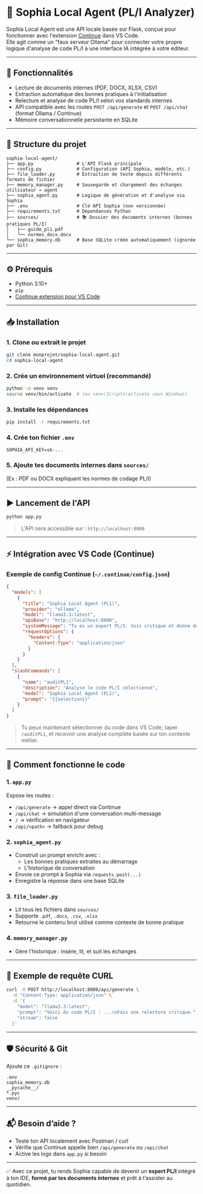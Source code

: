 
# 🤖 Sophia Local Agent (PL/I Analyzer)

Sophia Local Agent est une API locale basée sur Flask, conçue pour fonctionner avec l'extension [Continue](https://continue.dev) dans VS Code.  
Elle agit comme un "faux serveur Ollama" pour connecter votre propre logique d'analyse de code PL/I à une interface IA intégrée à votre éditeur.

---

## 🚀 Fonctionnalités

- Lecture de documents internes (PDF, DOCX, XLSX, CSV)
- Extraction automatique des bonnes pratiques à l'initialisation
- Relecture et analyse de code PL/I selon vos standards internes
- API compatible avec les routes `POST /api/generate` et `POST /api/chat` (format Ollama / Continue)
- Mémoire conversationnelle persistante en SQLite

---

## 🧱 Structure du projet

```
sophia-local-agent/
├── app.py                # L'API Flask principale
├── config.py             # Configuration (API Sophia, modèle, etc.)
├── file_loader.py        # Extraction de texte depuis différents formats de fichier
├── memory_manager.py     # Sauvegarde et chargement des échanges utilisateur ↔ agent
├── sophia_agent.py       # Logique de génération et d'analyse via Sophia
├── .env                  # Clé API Sophia (non versionnée)
├── requirements.txt      # Dépendances Python
├── sources/              # 📚 Dossier des documents internes (bonnes pratiques PL/I)
│   ├── guide_pl1.pdf
│   └── normes_docx.docx
└── sophia_memory.db      # Base SQLite créée automatiquement (ignorée par Git)
```

---

## ⚙️ Prérequis

- Python 3.10+
- `pip`
- [Continue extension pour VS Code](https://marketplace.visualstudio.com/items?itemName=Continue.continue)

---

## 📥 Installation

### 1. Clone ou extrait le projet
```bash
git clone monprojet/sophia-local-agent.git
cd sophia-local-agent
```

### 2. Crée un environnement virtuel (recommandé)
```bash
python -m venv venv
source venv/bin/activate  # (ou venv\Scripts\activate sous Windows)
```

### 3. Installe les dépendances
```bash
pip install -r requirements.txt
```

### 4. Crée ton fichier `.env`
```env
SOPHIA_API_KEY=sk-...
```

### 5. Ajoute tes documents internes dans `sources/`
(Ex : PDF ou DOCX expliquant les normes de codage PL/I)

---

## ▶️ Lancement de l'API
```bash
python app.py
```

> L'API sera accessible sur : `http://localhost:8000`

---

## ⚡ Intégration avec VS Code (Continue)

### Exemple de config Continue (`~/.continue/config.json`)

```json
{
  "models": [
    {
      "title": "Sophia Local Agent (PL1)",
      "provider": "ollama",
      "model": "llama3.3:latest",
      "apiBase": "http://localhost:8000",
      "systemMessage": "Tu es un expert PL/I. Sois critique et donne des conseils de refacto.",
      "requestOptions": {
        "headers": {
          "Content-Type": "application/json"
        }
      }
    }
  ],
  "slashCommands": [
    {
      "name": "auditPL1",
      "description": "Analyse le code PL/I sélectionné",
      "model": "Sophia Local Agent (PL1)",
      "prompt": "{{selection}}"
    }
  ]
}
```

> Tu peux maintenant sélectionner du code dans VS Code, taper `/auditPL1`, et recevoir une analyse complète basée sur ton contexte métier.

---

## 🧠 Comment fonctionne le code

### 1. `app.py`  
Expose les routes :
- `/api/generate` → appel direct via Continue
- `/api/chat` → simulation d'une conversation multi-message
- `/` → vérification en navigateur
- `/api/<path>` → fallback pour debug

### 2. `sophia_agent.py`  
- Construit un prompt enrichi avec :
  - Les bonnes pratiques extraites au démarrage
  - L'historique de conversation
- Envoie ce prompt à Sophia via `requests.post(...)`
- Enregistre la réponse dans une base SQLite

### 3. `file_loader.py`  
- Lit tous les fichiers dans `sources/`
- Supporte `.pdf`, `.docx`, `.csv`, `.xlsx`
- Retourne le contenu brut utilisé comme contexte de bonne pratique

### 4. `memory_manager.py`  
- Gère l'historique : insère, lit, et suit les échanges

---

## 🧪 Exemple de requête CURL

```bash
curl -X POST http://localhost:8000/api/generate \
  -H "Content-Type: application/json" \
  -d '{
    "model": "llama3.3:latest",
    "prompt": "Voici du code PL/I : ...\nFais une relecture critique.",
    "stream": false
  }'
```

---

## 🛡️ Sécurité & Git

Ajoute ce `.gitignore` :

```gitignore
.env
sophia_memory.db
__pycache__/
*.pyc
venv/
```

---

## 📬 Besoin d’aide ?
- Teste ton API localement avec Postman / curl
- Vérifie que Continue appelle bien `/api/generate` ou `/api/chat`
- Active les logs dans `app.py` si besoin

---

✅ Avec ce projet, tu rends Sophia capable de devenir un **expert PL/I** intégré à ton IDE, **formé par tes documents internes** et prêt à t’assister au quotidien.
